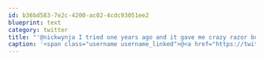 ```yaml
---
id: b36bd583-7e2c-4200-ac02-4cdc93051ee2
blueprint: text
category: twitter
title: "'@nickwynja I tried one years ago and it gave me crazy razor burn. Tried various shaving creams and oils too"
caption: '<span class="username username_linked">@<a href="https://twitter.com/nickwynja" title="Nick Wynja">nickwynja</a></span> I tried one years ago and it gave me crazy razor burn. Tried various shaving creams and oils too'
---
```

